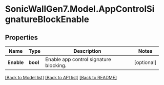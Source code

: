 # SonicWallGen7.Model.AppControlSignatureBlockEnable

## Properties

Name | Type | Description | Notes
------------ | ------------- | ------------- | -------------
**Enable** | **bool** | Enable app control signature blocking. | [optional] 

[[Back to Model list]](../README.md#documentation-for-models) [[Back to API list]](../README.md#documentation-for-api-endpoints) [[Back to README]](../README.md)

